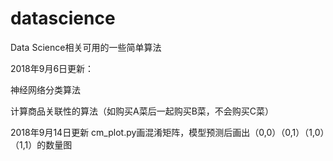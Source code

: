 # datascience
Data Science相关可用的一些简单算法

2018年9月6日更新：

神经网络分类算法

计算商品关联性的算法（如购买A菜后一起购买B菜，不会购买C菜）


2018年9月14日更新
cm_plot.py画混淆矩阵，模型预测后画出（0,0）（0,1）（1,0）（1,1）的数量图

